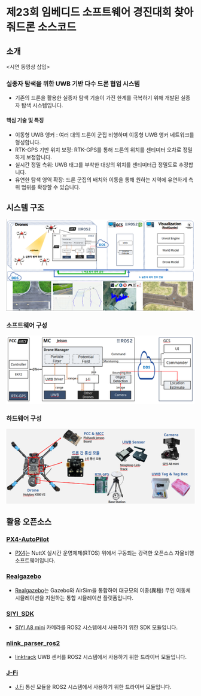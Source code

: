 # 제23회 임베디드 소프트웨어 경진대회 찾아줘드론 소스코드

## 소개

<시연 동영상 삽입>

### 실종자 탐색을 위한 UWB 기반 다수 드론 협업 시스템
* 기존의 드론을 활용한 실종자 탐색 기술이 가진 한계를 극복하기 위해 개발된 실종자 탐색 시스템입니다.

#### 핵심 기술 및 특징
* 이동형 UWB 앵커 : 여러 대의 드론이 군집 비행하며 이동형 UWB 앵커 네트워크를 형성합니다.
* RTK-GPS 기반 위치 보정: RTK-GPS를 통해 드론의 위치를 센티미터 오차로 정밀하게 보정합니다.
* 실시간 정밀 측위: UWB 태그를 부착한 대상의 위치를 센티미터급 정밀도로 추정합니다.
* 유연한 탐색 영역 확장: 드론 군집의 배치와 이동을 통해 원하는 지역에 유연하게 측위 범위를 확장할 수 있습니다.

## 시스템 구조

![System Architecture](docs/image-2.png)

### 소프트웨어 구성

![Software Architecture](docs/image.png)

### 하드웨어 구성

![Hardware Architecture](docs/image-1.png)

## 활용 오픈소스

### [PX4-AutoPilot](https://github.com/PX4/PX4-Autopilot)
* [PX4](https://px4.io/)는 NuttX 실시간 운영체제(RTOS) 위에서 구동되는 강력한 오픈소스 자율비행 소프트웨어입니다.

### [Realgazebo](https://github.com/SUV-Lab/RealGazebo-ROS2)
* [Realgazebo](https://airgazebo.theseung.com/)는 Gazebo와 AirSim을 통합하여 대규모의 이종(異種) 무인 이동체 시뮬레이션을 지원하는 통합 시뮬레이션 플랫폼입니다.

### [SIYI_SDK](https://github.com/SUV-Lab/siyi_sdk)
* [SIYI A8 mini](https://shop.siyi.biz/products/siyi-a8-mini-gimbal-camera) 카메라를 ROS2 시스템에서 사용하기 위한 SDK 모듈입니다.

### [nlink_parser_ros2](https://github.com/Porofly/nlink_parser_ros2)
* [linktrack](https://www.nooploop.com/linktrack/) UWB 센서를 ROS2 시스템에서 사용하기 위한 드라이버 모듈입니다.

### [J-Fi](https://github.com/SUV-Lab/J-Fi)
* [J.Fi](https://jmarple.ai/j-fi/) 통신 모듈을 ROS2 시스템에서 사용하기 위한 드라이버 모듈입니다.
